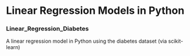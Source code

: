 # Linear Regression Models in Python

### Linear_Regression_Diabetes
A linear regression model in Python using the diabetes dataset (via scikit-learn)
